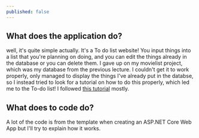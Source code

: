 ```yaml
---
published: false
---
```

## What does the application do?

well, it's quite simple actually. It's a To do list website! You input things into a list that you're planning on doing, and you can edit the things already in the database or you can delete them.
I gave up  on my movielist project, which was my database from the previous lecture. I couldn't get it to work properly, only managed to display the things I've already put in the databse, so I instead tried to look for a tutorial on how to do this properly, which led me to the To-do list! I followed [this tutorial](https://docs.microsoft.com/en-us/azure/cosmos-db/sql/sql-api-dotnet-application) mostly.

## What does to code do?

A lot of the code is from the template when creating an ASP.NET Core Web App but I'll try to explain how it works.






